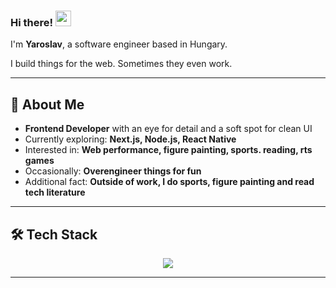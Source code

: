 ### Hi there! <img src="https://emojis.slackmojis.com/emojis/images/1536351075/4594/blob-wave.gif" width="25"/>

I'm **Yaroslav**, a software engineer based in Hungary.

I build things for the web. Sometimes they even work.

---

## 🧩 About Me

- **Frontend Developer** with an eye for detail and a soft spot for clean UI
- Currently exploring: **Next.js, Node.js, React Native**
- Interested in: **Web performance, figure painting, sports. reading, rts games**
- Occasionally: **Overengineer things for fun**
- Additional fact: **Outside of work, I do sports, figure painting and read tech literature**

---

## 🛠 Tech Stack

<p align="center">
  <a href="https://skillicons.dev">
    <img src="https://skillicons.dev/icons?i=js,ts,react,redux,nextjs,nodejs,jest,cypress,html,css,sass,less,materialui,bootstrap,tailwind,babel,bash,git,github,vite,vitest,npm,yarn,figma,obsidian,notion,discord,vscode" />
  </a>
</p>

---



